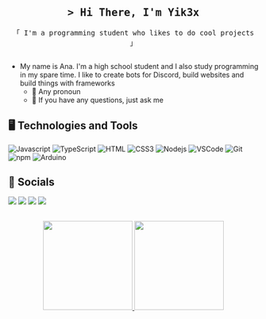 <h2 align="center">
        <samp>&gt; Hi There, I'm Yik3x
        </samp>
</h2>

<p align="center"> 
  <samp>
    「 I'm a programming student who likes to do cool projects 」
    <br>
    <br>
  </samp>
</p>

- My name is Ana. I'm a high school student and I also study programming in my spare time. I like to create bots for Discord, build websites and build things with frameworks
    - 🔮 Any pronoun
    - 💬 If you have any questions, just ask me

## 🖥️ Technologies and Tools

![Javascript](https://img.shields.io/badge/Javascript-F0DB4F?style=for-the-badge&labelColor=black&logo=javascript&logoColor=F0DB4F)
![TypeScript](https://img.shields.io/static/v1?style=for-the-badge&message=TypeScript&color=3178C6&logo=TypeScript&logoColor=FFFFFF&label=)
![HTML](https://img.shields.io/badge/HTML5-E34F26?style=for-the-badge&logo=html5&logoColor=white)
![CSS3](https://img.shields.io/badge/CSS3-1572B6?style=for-the-badge&logo=css3&logoColor=white)
![Nodejs](https://img.shields.io/badge/Nodejs-3C873A?style=for-the-badge&labelColor=black&logo=node.js&logoColor=3C873A)
![VSCode](https://img.shields.io/badge/Visual_Studio-0078d7?style=for-the-badge&logo=visual%20studio&logoColor=white)
![Git](https://img.shields.io/badge/Git-F05032?style=for-the-badge&logo=git&logoColor=white)
![npm](https://img.shields.io/static/v1?style=for-the-badge&message=npm&color=CB3837&logo=npm&logoColor=FFFFFF&label=)
![Arduino](https://img.shields.io/static/v1?style=for-the-badge&message=Arduino&color=00878F&logo=Arduino&logoColor=FFFFFF&label=)

## 💬 Socials
<div> 
  <a href="https://www.twitch.tv/yik3xx" target="_blank"><img src="https://img.shields.io/static/v1?style=for-the-badge&message=Twitch&color=9146FF&logo=Twitch&logoColor=FFFFFF&label=" target="_blank"></a>
 	<a href="https://steamcommunity.com/profiles/76561199154553728/" target="_blank"><img src="https://img.shields.io/static/v1?style=for-the-badge&message=Steam&color=000000&logo=Steam&logoColor=FFFFFF&label="></a>
  <a href="https://open.spotify.com/user/n7mczpf5dahgjl9xhf3axo28t?si=e7b6800490fc40a6" target="_blank"><img src="https://img.shields.io/static/v1?style=for-the-badge&message=Spotify&color=1DB954&logo=Spotify&logoColor=FFFFFF&label="></a>
  <a href="https://discord.gg/huuDEZvqQb" target="_blank"><img src="https://img.shields.io/static/v1?style=for-the-badge&message=Discord&color=5865F2&logo=Discord&logoColor=FFFFFF&label=" target="_blank"></a>
</div>

##

<div align="center">
  <a href="https://github.com/yik3x">
  <img height="180em" src="https://github-readme-stats.vercel.app/api?username=yik3x&show_icons=true&theme=vision-friendly-dark&include_all_commits=true&count_private=true"/>
  <img height="180em" src="https://github-readme-stats.vercel.app/api/top-langs/?username=yik3x&layout=compact&langs_count=7&theme=vision-friendly-dark"/>
</div>
